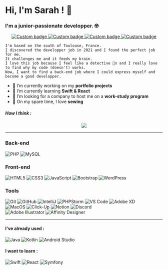<!--HEADER-->
# Hi, I'm Sarah ! 👋
### I'm a junior-passionate developper. 🤓

<!--FIRST SECTION-->
<p align="center">
  <a href="https://www.linkedin.com/in/lefortsarah/" alt="LinkedIn Link">
    <img alt="Custom badge" src="https://img.shields.io/static/v1?message=LINKEDIN&label=&logo=LINKEDIN&style=for-the-badge&color=1e90FF">
  </a>
  <a href="https://codepen.io/saralune" alt="CodePen Link">
    <img alt="Custom badge" src="https://img.shields.io/static/v1?message=CODEPEN&label=&logo=CODEPEN&style=for-the-badge&color=2f3542">
  </a>
  <a href="https://couturecirculaire.fr" alt="Blog Link">
    <img alt="Custom badge" src="https://img.shields.io/static/v1?message=BLOG&label=&logo=BLOG&style=for-the-badge&color=yellow">
  </a>
  <a href="https://www.youtube.com/watch?v=17JGjERj99g" alt="YouTube Funny Link">
    <img alt="Custom badge" src="https://img.shields.io/static/v1?message=FAVORITE VIDEO&label=&logo=YOUTUBE&style=for-the-badge&color=red">
  </a>
</p>

```
I'm based on the south of Toulouse, France.
I discovered the developper job in 2021 and I found the perfect job for me. 
It challenges me and it feeds my brain.
I love this job because I feel like a detective 🕵️‍♀️ and I really love to find why my code (doesn't) works.
Now, I want to find a back-end job where I could express myself and become a good developper.
```

- 🔭 I’m currently working on my **portfolio projects**
- 🌱 I’m currently learning **Swift & React**
- 🤝 I’m looking for a company to host me on a **work-study program**
- 🧵 On my spare time, I love **sewing**

##### How I think : 
<p align="center">
  <img src="https://media.giphy.com/media/9cZAcX5OCZwY0/giphy.gif" />
</p>

<!--SECOND SECTION-->
___

### Back-end
![PHP](https://img.shields.io/badge/PHP-white?style=for-the-badge&logo=php&color=grey)
![MySQL](https://img.shields.io/badge/-MySQL-white?style=for-the-badge&logo=mysql&color=grey)
<!--![Symfony](https://img.shields.io/badge/Symfony-white?style=for-the-badge&logo=symfony&logoColor=eb3b5a&color=grey)-->

### Front-end
![HTML5](https://img.shields.io/badge/HTML5-white?style=for-the-badge&logo=html5&color=grey)
![CSS3](https://img.shields.io/badge/CSS3-white?style=for-the-badge&logo=css3&logoColor=2bcbba&color=grey)
![JavaScript](https://img.shields.io/badge/JavaScript-white?style=for-the-badge&logo=javascript&color=grey)
![Bootstrap](https://img.shields.io/badge/Bootstrap-white?style=for-the-badge&logo=bootstrap&color=grey)
![WordPress](https://img.shields.io/badge/WordPress-white?style=for-the-badge&logo=wordpress&logoColor=2bcbba&color=grey)
<!--![ReactJS](https://img.shields.io/badge/ReactJS-white?style=for-the-badge&logo=react&color=grey)-->

### Tools
![Git](https://img.shields.io/badge/-Git-white?style=for-the-badge&logo=git&color=grey)
![GitHub](https://img.shields.io/badge/-GitHub-white?style=for-the-badge&logo=github&logoColor=a55eea&color=grey)
![IntelliJ](https://img.shields.io/badge/IntelliJ-white?style=for-the-badge&logo=intellij-idea&color=grey)
![PHPStorm](https://img.shields.io/badge/PHPStorm-white?style=for-the-badge&logo=phpstorm&logoColor=D97DEA&color=grey)
![VS Code](https://img.shields.io/badge/-VS%20Code-white?style=for-the-badge&logo=visual-studio-code&logoColor=blue&color=grey)
![Adobe XD](https://img.shields.io/badge/Adobe%20XD-white?style=for-the-badge&logo=adobexd&logoColor=C00BE0&color=grey)
<br />
![MacOS](https://img.shields.io/badge/MacOS-black?style=for-the-badge&logo=apple&color=grey)
![Click-Up](https://img.shields.io/badge/Click%20Up-black?style=for-the-badge&logo=clickup&logoColor=pink&color=grey)
![Notion](https://img.shields.io/badge/Notion-007ACC?style=for-the-badge&logo=notion&color=grey)
![Discord](https://img.shields.io/badge/Discord-black?style=for-the-badge&logo=discord&color=grey)
<br />
![Adobe Illustrator](https://img.shields.io/badge/-Adobe%20Illustrator-black?style=for-the-badge&logo=adobeillustrator&logoColor=orange&color=grey)
![Affinity Designer](https://img.shields.io/badge/-Affinity%20Designer-black?style=for-the-badge&logo=affinitydesigner&logoColor=blue&color=grey)

___

#### I've already used :
![Java](https://img.shields.io/badge/Java-black?style=for-the-badge&logo=java&logoColor=blue&color=grey)
![Kotlin](https://img.shields.io/badge/Kotlin-black?style=for-the-badge&logo=kotlin&logoColor=orange&color=grey)
![Android Studio](https://img.shields.io/badge/Android%20Studio-black?style=for-the-badge&logo=android-studio&color=grey)

#### I want to learn :
![Swift](https://img.shields.io/badge/Swift-black?style=for-the-badge&logo=swift&logoColor=orange&color=grey)
![React](https://img.shields.io/badge/React-black?style=for-the-badge&logo=react&logoColor=blue&color=grey)
![Symfony](https://img.shields.io/badge/Symfony-black?style=for-the-badge&logo=symfony&color=grey)


<!--THIRD SECTION
___
### Statistics

<p align="center">
  <img src="https://github-readme-stats.vercel.app/api/top-langs/?username=Saralune&count_private=true&border_radius=10px&show_icons=true&card_width=455px&bg_color=FDEFF&border_color=1e90FF&title_color=1e90FF&text_color=1e272e&custom_title=Languages I use the most" />
</p>-->
